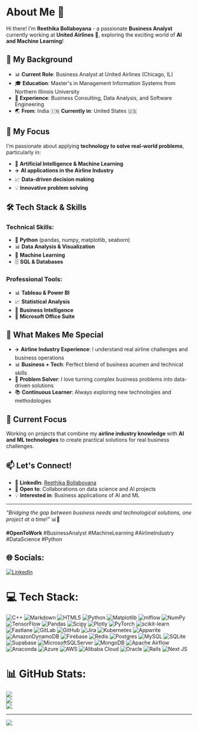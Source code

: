 # About Me 👋

Hi there! I'm **Reethika Bollaboyana** - a passionate **Business Analyst** currently working at **United Airlines** 🛫, exploring the exciting world of **AI and Machine Learning**!

## 🚀 My Background
- 📊 **Current Role**: Business Analyst at United Airlines (Chicago, IL)
- 🎓 **Education**: Master's in Management Information Systems from Northern Illinois University
- 💼 **Experience**: Business Consulting, Data Analysis, and Software Engineering
- 🌏 **From**: India 🇮🇳 **Currently in**: United States 🇺🇸

## 🎯 My Focus
I'm passionate about applying **technology to solve real-world problems**, particularly in:
- 🤖 **Artificial Intelligence & Machine Learning**
- ✈️ **AI applications in the Airline Industry**
- 📈 **Data-driven decision making**
- 💡 **Innovative problem solving**

## 🛠️ Tech Stack & Skills

### Technical Skills:
- 🐍 **Python** (pandas, numpy, matplotlib, seaborn)
- 📊 **Data Analysis & Visualization** 
- 🤖 **Machine Learning** 
- 🗄️ **SQL & Databases**

### Professional Tools:
- 📊 **Tableau & Power BI**
- 📈 **Statistical Analysis**
- 💼 **Business Intelligence**
- 🏢 **Microsoft Office Suite**

## 🌟 What Makes Me Special
- ✈️ **Airline Industry Experience**: I understand real airline challenges and business operations
- 📊 **Business + Tech**: Perfect blend of business acumen and technical skills
- 🎯 **Problem Solver**: I love turning complex business problems into data-driven solutions
- 📚 **Continuous Learner**: Always exploring new technologies and methodologies

## 🚀 Current Focus
Working on projects that combine my **airline industry knowledge** with **AI and ML technologies** to create practical solutions for real business challenges.

## 📫 Let's Connect!
- 💼 **LinkedIn**: [Reethika Bollaboyana](https://www.linkedin.com/in/reethika-bollaboyana)
- 🌟 **Open to**: Collaborations on data science and AI projects
- 💡 **Interested in**: Business applications of AI and ML

---

*"Bridging the gap between business needs and technological solutions, one project at a time!"* 📊🤖

**#OpenToWork** #BusinessAnalyst #MachineLearning #AirlineIndustry #DataScience #Python


## 🌐 Socials:
[![LinkedIn](https://img.shields.io/badge/LinkedIn-%230077B5.svg?logo=linkedin&logoColor=white)](https://linkedin.com/in/https://www.linkedin.com/in/reethika-y/) 

# 💻 Tech Stack:
![C++](https://img.shields.io/badge/c++-%2300599C.svg?style=for-the-badge&logo=c%2B%2B&logoColor=white) ![Markdown](https://img.shields.io/badge/markdown-%23000000.svg?style=for-the-badge&logo=markdown&logoColor=white) ![HTML5](https://img.shields.io/badge/html5-%23E34F26.svg?style=for-the-badge&logo=html5&logoColor=white) ![Python](https://img.shields.io/badge/python-3670A0?style=for-the-badge&logo=python&logoColor=ffdd54) ![Matplotlib](https://img.shields.io/badge/Matplotlib-%23ffffff.svg?style=for-the-badge&logo=Matplotlib&logoColor=black) ![mlflow](https://img.shields.io/badge/mlflow-%23d9ead3.svg?style=for-the-badge&logo=numpy&logoColor=blue) ![NumPy](https://img.shields.io/badge/numpy-%23013243.svg?style=for-the-badge&logo=numpy&logoColor=white) ![TensorFlow](https://img.shields.io/badge/TensorFlow-%23FF6F00.svg?style=for-the-badge&logo=TensorFlow&logoColor=white) ![Pandas](https://img.shields.io/badge/pandas-%23150458.svg?style=for-the-badge&logo=pandas&logoColor=white) ![Scipy](https://img.shields.io/badge/SciPy-%230C55A5.svg?style=for-the-badge&logo=scipy&logoColor=%white) ![Plotly](https://img.shields.io/badge/Plotly-%233F4F75.svg?style=for-the-badge&logo=plotly&logoColor=white) ![PyTorch](https://img.shields.io/badge/PyTorch-%23EE4C2C.svg?style=for-the-badge&logo=PyTorch&logoColor=white) ![scikit-learn](https://img.shields.io/badge/scikit--learn-%23F7931E.svg?style=for-the-badge&logo=scikit-learn&logoColor=white) ![Fastlane](https://img.shields.io/badge/fastlane-%2382bd4e.svg?style=for-the-badge&logo=fastlane&logoColor=black) ![GitLab](https://img.shields.io/badge/gitlab-%23181717.svg?style=for-the-badge&logo=gitlab&logoColor=white) ![GitHub](https://img.shields.io/badge/github-%23121011.svg?style=for-the-badge&logo=github&logoColor=white) ![Jira](https://img.shields.io/badge/jira-%230A0FFF.svg?style=for-the-badge&logo=jira&logoColor=white) ![Kubernetes](https://img.shields.io/badge/kubernetes-%23326ce5.svg?style=for-the-badge&logo=kubernetes&logoColor=white) ![Appwrite](https://img.shields.io/badge/Appwrite-%23FD366E.svg?style=for-the-badge&logo=appwrite&logoColor=white) ![AmazonDynamoDB](https://img.shields.io/badge/Amazon%20DynamoDB-4053D6?style=for-the-badge&logo=Amazon%20DynamoDB&logoColor=white) ![Firebase](https://img.shields.io/badge/firebase-a08021?style=for-the-badge&logo=firebase&logoColor=ffcd34) ![Redis](https://img.shields.io/badge/redis-%23DD0031.svg?style=for-the-badge&logo=redis&logoColor=white) ![Postgres](https://img.shields.io/badge/postgres-%23316192.svg?style=for-the-badge&logo=postgresql&logoColor=white) ![MySQL](https://img.shields.io/badge/mysql-4479A1.svg?style=for-the-badge&logo=mysql&logoColor=white) ![SQLite](https://img.shields.io/badge/sqlite-%2307405e.svg?style=for-the-badge&logo=sqlite&logoColor=white) ![Supabase](https://img.shields.io/badge/Supabase-3ECF8E?style=for-the-badge&logo=supabase&logoColor=white) ![MicrosoftSQLServer](https://img.shields.io/badge/Microsoft%20SQL%20Server-CC2927?style=for-the-badge&logo=microsoft%20sql%20server&logoColor=white) ![MongoDB](https://img.shields.io/badge/MongoDB-%234ea94b.svg?style=for-the-badge&logo=mongodb&logoColor=white) ![Apache Airflow](https://img.shields.io/badge/Apache%20Airflow-017CEE?style=for-the-badge&logo=Apache%20Airflow&logoColor=white) ![Anaconda](https://img.shields.io/badge/Anaconda-%2344A833.svg?style=for-the-badge&logo=anaconda&logoColor=white) ![Azure](https://img.shields.io/badge/azure-%230072C6.svg?style=for-the-badge&logo=microsoftazure&logoColor=white) ![AWS](https://img.shields.io/badge/AWS-%23FF9900.svg?style=for-the-badge&logo=amazon-aws&logoColor=white) ![Alibaba Cloud](https://img.shields.io/badge/AlibabaCloud-%23FF6701.svg?style=for-the-badge&logo=alibabacloud&logoColor=white) ![Oracle](https://img.shields.io/badge/Oracle-F80000?style=for-the-badge&logo=oracle&logoColor=white) ![Rails](https://img.shields.io/badge/rails-%23CC0000.svg?style=for-the-badge&logo=ruby-on-rails&logoColor=white) ![Next JS](https://img.shields.io/badge/Next-black?style=for-the-badge&logo=next.js&logoColor=white)
# 📊 GitHub Stats:
![](https://github-readme-stats.vercel.app/api?username=Reethika-Bollaboyana&theme=radical&hide_border=false&include_all_commits=true&count_private=true)<br/>
![](https://nirzak-streak-stats.vercel.app/?user=Reethika-Bollaboyana&theme=radical&hide_border=false)<br/>
![](https://github-readme-stats.vercel.app/api/top-langs/?username=Reethika-Bollaboyana&theme=radical&hide_border=false&include_all_commits=true&count_private=true&layout=compact)

---
[![](https://visitcount.itsvg.in/api?id=Reethika-Bollaboyana&icon=0&color=0)](https://visitcount.itsvg.in)

<!-- Proudly created with GPRM ( https://gprm.itsvg.in ) -->
